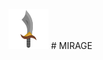 ![alt text](https://raw.githubusercontent.com/OmarChefrad/MIRAGE/main/assets/sword%20(1).png) # MIRAGE 
